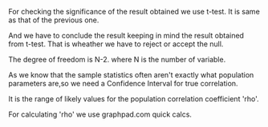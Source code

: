 For checking the significance of the result obtained we use t-test. It is same as that of the previous one.

And we have to conclude the result keeping in mind the result obtained from t-test. That is wheather we have to reject or accept the null.

The degree of freedom is N-2. where N is the number of variable.

As we know that the sample statistics often aren't exactly what population parameters are,so we need a Confidence Interval for true correlation.

It is the range of likely values for the population correlation coefficient 'rho'.

For calculating 'rho' we use graphpad.com quick calcs.